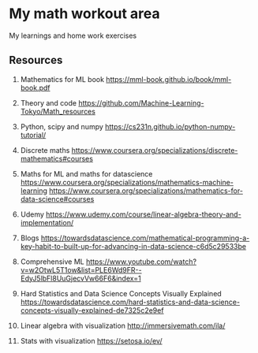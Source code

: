 # My math workout area

My learnings and home work exercises


Resources
----
1. Mathematics for ML book
https://mml-book.github.io/book/mml-book.pdf

2. Theory and code 
https://github.com/Machine-Learning-Tokyo/Math_resources

3. Python, scipy and numpy
https://cs231n.github.io/python-numpy-tutorial/

4. Discrete maths
https://www.coursera.org/specializations/discrete-mathematics#courses

5. Maths for ML and maths for datascience
https://www.coursera.org/specializations/mathematics-machine-learning
https://www.coursera.org/specializations/mathematics-for-data-science#courses

6. Udemy
https://www.udemy.com/course/linear-algebra-theory-and-implementation/

7. Blogs
https://towardsdatascience.com/mathematical-programming-a-key-habit-to-built-up-for-advancing-in-data-science-c6d5c29533be

8. Comprehensive ML
https://www.youtube.com/watch?v=w2OtwL5T1ow&list=PLE6Wd9FR--EdyJ5lbFl8UuGjecvVw66F6&index=1

9. Hard Statistics and Data Science Concepts Visually Explained
https://towardsdatascience.com/hard-statistics-and-data-science-concepts-visually-explained-de7325c2e9ef

10. Linear algebra with visualization
http://immersivemath.com/ila/

11. Stats with visualization
https://setosa.io/ev/


